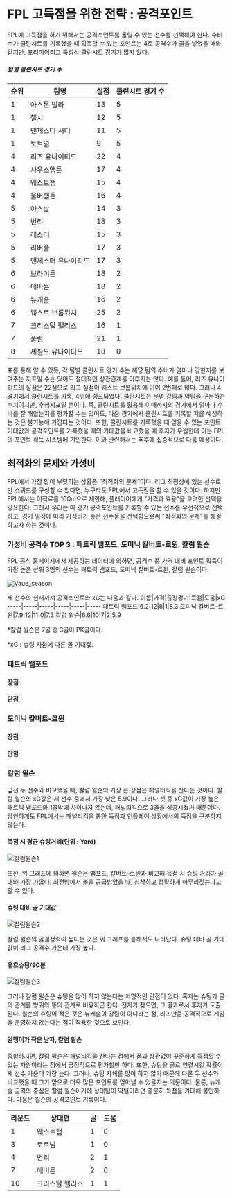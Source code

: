 # FPL 고득점을 위한 전략 : 공격포인트
 FPL에 고득점을 하기 위해서는 공격포인트를 올릴 수 있는 선수를 선택해야 한다. 수비수가 클린시트를 기록했을 때 획득할 수 있는 포인트는 4로 공격수가 골을 넣었을 때와 같지만, 프리미어리그 특성상 클린시트 경기가 많지 않다. 
 
##### 팀별 클린시트 경기 수 
순위|팀명|실점|클린시트 경기 수
-----|-----|-----|-----
1|아스톤 빌라|13|5
1|첼시|12|5
1|맨체스터 시티|11|5
1|토트넘|9|5
4|리즈 유나이티드|22|4
4|사우스햄튼|17|4
4|웨스트햄|15|4
4|울버햄튼|16|4
5|아스날|14|3
5|번리|18|3
5|레스터|15|3
5|리버풀|17|3
5|맨체스터 유나이티드|17|3
6|브라이튼|18|2
6|에버튼|18|2
6|뉴캐슬|16|2
6|웨스트 브롬위치|25|2
7|크리스탈 펠리스|16|1
7|풀럼|21|1
8|셰필드 유나이티드|18|0

 표를 통해 알 수 있듯, 각 팀별 클린시트 경기 수는 해당 팀의 수비가 얼마나 강한지를 보여주는 지표일 수는 있어도 절대적인 상관관계를 이루지는 않다. 예를 들어, 리즈 유나이티드의 실점은 22점으로 리그 실점이 웨스트 브롬위치에 이어 2번째로 많다. 그러나 4경기에서 클린시트를 기록, 4위에 랭크되었다. 클린시트는 분명 강팀과 약팀을 구분하는 수치이지만, 후행지표일 뿐이다. 즉, 클린시트를 활용해 이때까지의 경기에서 얼마나 수비를 잘 해왔는지를 평가할 수는 있어도, 다음 경기에서 클린시트를 기록할 지를 예상하는 것은 불가능에 가깝다는 것이다. 또한, 클린시트를 기록했을 때 얻을 수 있는 포인트 기대값과 공격포인트를 기록했을 때의 기대값을 비교했을 때 후자가 우월한데 이는 FPL의 포인트 획득 시스템에 기인한다. 이와 관련해서는 추후에 집중적으로 다룰 예정이다. 


## 최적화의 문제와 가성비
 FPL에서 가장 많이 부딪히는 상황은 "최적화의 문제"이다. 리그 최정상에 있는 선수로만 스쿼드를 구성할 수 있다면, 누구라도 FPL에서 고득점을 할 수 있을 것이다. 하지만 FPL에서는 이적료를 100m으로 제한해, 플레이어에게 "가격과 효용"을 고려한 선택을 강요한다. 그래서 우리는 매 경기 공격포인트를 기록할 수 있는 선수를 우선적으로 선택하고, 경기 일정에 따라 가성비가 좋은 선수들을 선택함으로써 "최적화의 문제"를 해결하고자 하는 것이다. 
 
### 가성비 공격수 TOP 3 : 패트릭 뱀포드, 도미닉 칼버트-르윈, 칼럼 윌슨
 FPL 공식 홈페이지에서 제공하는 데이터에 의하면, 공격수 중 가격 대비 포인트 획득이 가장 높은 상위 3명의 선수는 패트릭 뱀포드, 도미닉 칼버트-르윈, 칼럼 윌슨이다. 
 
 ![Vaue_season](https://user-images.githubusercontent.com/75112520/102010643-be23eb80-3d82-11eb-918f-a3272a39bf54.jpg)
 
 세 선수의 현재까지 공격포인트와 xG는 다음과 같다. 
 이름|가격|출장경기|득점|도움|xG
 -----|-----|-----|-----|-----|-----
 패트릭 뱀포드|6.2|12|8|1|8.3
 도미닉 칼버트-르윈|7.9|12|11|0|7.3
 칼럼 윌슨|6.6|10|7|2|5.9

*칼럼 윌슨은 7골 중 3골이 PK골이다. 

*xG : 슈팅 지점에 따른 골 기대값. 
 
### 패트릭 뱀포드 
#### 장점
#### 단점
### 도미닉 칼버트-르윈
#### 장점
#### 단점
### 칼럼 윌슨
 앞선 두 선수와 비교했을 때, 칼럼 윌슨의 가장 큰 장점은 패널티킥을 찬다는 것이다. 칼럼 윌슨의 xG값은 세 선수 중에서 가장 낮은 5.9이다. 그러나 셋 중 xG값이 가장 높은 패트릭 뱀포드와 1골밖에 차이나지 않는데, 패널티킥으로 3골을 성공시켰기 때문이다. 당연하게도 FPL에서는 패널티킥을 통한 득점과 인플레이 상황에서의 득점을 구분하지 않는다. 
 
#### 득점 시 평균 슈팅거리(단위 : Yard)
 ![칼럼윌슨1](https://user-images.githubusercontent.com/75112520/102011112-984c1600-3d85-11eb-8319-0317d540d1e3.png)
 
 또한, 위 그래프에 의하면 윌슨은 뱀포드, 칼버트-르윈과 비교해 득점 시 슈팅 거리가 골대와 가장 가깝다. 최전방에서 볼을 공급받았을 때, 침착하고 정확하게 마무리짓는다고 할 수 있다. 

#### 슈팅 대비 골 기대값
 ![칼럼윌슨2](https://user-images.githubusercontent.com/75112520/102011123-a1d57e00-3d85-11eb-875a-858b18d0ff91.png) 
 
 칼럼 윌슨의 골결정력이 높다는 것은 위 그래프를 통해서도 나타난다. 슈팅 대비 골 기대값이 리그 공격수 가운데 가장 높다.

#### 유효슈팅/90분
 ![칼럼윌슨3](https://user-images.githubusercontent.com/75112520/102011260-730bd780-3d86-11eb-91e2-6b8a103763fc.png)
 
 그러나 칼럼 윌슨은 슈팅을 많이 하지 않는다는 치명적인 단점이 있다. 혹자는 슈팅과 골의 관계를 방귀와 똥의 관계로 비유하곤 한다. 전자가 잦으면, 그 결과로서 후자가 도출된다. 윌슨의 슈팅이 적은 것은 뉴캐슬이 강팀이 아니라는 점, 리즈만큼 공격적으로 게임을 운영하지 않는다는 점이 작용한 것으로 보인다. 

#### 알맹이가 작은 남자, 칼럼 윌슨 
종합하지면, 칼럼 윌슨은 패널티킥을 찬다는 점에서 폼과 상관없이 꾸준하게 득점할 수 있는 자원이라는 점에서 긍정적으로 평가할만 하다. 또한, 슈팅을 골로 연결시킬 확률이 세 선수 가운데 가장 높다. 그러나, 슈팅 자체를 많이 하지 않기 때문에 다른 두 선수와 비교했을 때 그가 앞으로 더욱 많은 포인트를 얻어낼 수 있을지는 의문이다. 물론, 뉴캐슬 공격의 중심은 칼럼 윌슨이기에 상대팀이 약팀이라면 충분히 득점을 기대해 볼만하다. 다음은 윌슨의 공격포인트 기록이다. 

라운드|상대편|골|도움
-----|-----|-----|-----
1|웨스트햄|1|0
3|토트넘|1|0
4|번리|2|1
7|에버튼|2|0
10|크리스탈 펠리스|1|1



 
 
